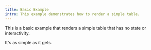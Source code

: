 ```yaml
---
title: Basic Example
intro: This example demonstrates how to render a simple table.
---
```


This is a basic example that renders a simple table that has no state or interactivity.

It's as simple as it gets.
